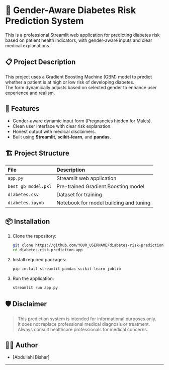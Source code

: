 # 🧠 Gender-Aware Diabetes Risk Prediction System

This is a professional Streamlit web application for predicting diabetes risk based on patient health indicators, with gender-aware inputs and clear medical explanations.

## 📋 Project Description
This project uses a Gradient Boosting Machine (GBM) model to predict whether a patient is at high or low risk of developing diabetes.  
The form dynamically adjusts based on selected gender to enhance user experience and realism.

## 🚀 Features
- Gender-aware dynamic input form (Pregnancies hidden for Males).
- Clean user interface with clear risk explanation.
- Honest output with medical disclaimers.
- Built using **Streamlit**, **scikit-learn**, and **pandas**.

## 🏗️ Project Structure
| File | Description |
|:----|:------------|
| `app.py` | Streamlit web application |
| `best_gb_model.pkl` | Pre-trained Gradient Boosting model |
| `diabetes.csv` | Dataset for training |
| `diabetes.ipynb` | Notebook for model building and tuning |

## 📦 Installation
1. Clone the repository:
    ```bash
    git clone https://github.com/YOUR_USERNAME/diabetes-risk-prediction-app.git
    cd diabetes-risk-prediction-app
    ```

2. Install required packages:
    ```bash
    pip install streamlit pandas scikit-learn joblib
    ```

3. Run the application:
    ```bash
    streamlit run app.py
    ```

## 🛡️ Disclaimer
> This prediction system is intended for informational purposes only.  
> It does not replace professional medical diagnosis or treatment.  
> Always consult healthcare professionals for medical concerns.

## 👨‍💻 Author
- [Abdullahi Bishar]

---
